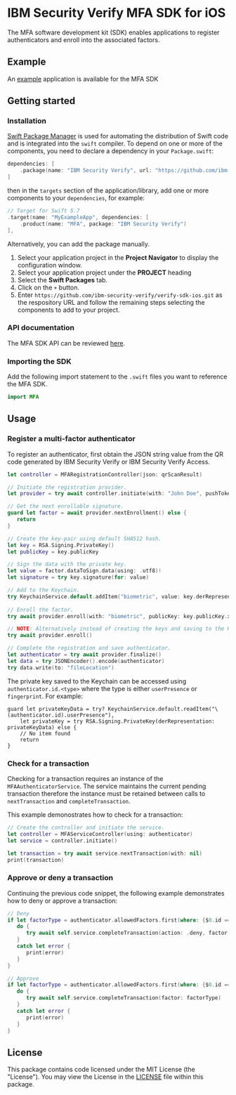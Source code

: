 # IBM Security Verify MFA SDK for iOS

The MFA software development kit (SDK) enables applications to register authenticators and enroll into the associated factors.


## Example
An [example](../../Examples/mfa) application is available for the MFA SDK

## Getting started

### Installation

[Swift Package Manager](https://swift.org/package-manager/) is used for automating the distribution of Swift code and is integrated into the `swift` compiler.  To depend on one or more of the components, you need to declare a dependency in your `Package.swift`:

```swift
dependencies: [
    .package(name: "IBM Security Verify", url: "https://github.com/ibm-security-verify/verify-sdk-ios.git", from: "3.0.8")
]
```

then in the `targets` section of the application/library, add one or more components to your `dependencies`, for example:

```swift
// Target for Swift 5.7
.target(name: "MyExampleApp", dependencies: [
    .product(name: "MFA", package: "IBM Security Verify")
],
```

Alternatively, you can add the package manually.
1. Select your application project in the **Project Navigator** to display the configuration window.
2. Select your application project under the **PROJECT** heading
3. Select the **Swift Packages** tab.
4. Click on the `+` button.
5. Enter `https://github.com/ibm-security-verify/verify-sdk-ios.git` as the respository URL and follow the remaining steps selecting the components to add to your project.

### API documentation
The MFA SDK API can be reviewed [here](https://ibm-security-verify.github.io/ios/documentation/mfa/).

### Importing the SDK

Add the following import statement to the `.swift` files you want to reference the MFA SDK.

```swift
import MFA
```

## Usage

### Register a multi-factor authenticator

To register an authenticator, first obtain the JSON string value from the QR code generated by IBM Security Verify or IBM Security Verify Access.

```swift
let controller = MFARegistrationController(json: qrScanResult)

// Initiate the registration provider.
let provider = try await controller.initiate(with: "John Doe", pushToken: "abc123")

// Get the next enrollable signature.
guard let factor = await provider.nextEnrollment() else {
   return
}

// Create the key-pair using default SHA512 hash.
let key = RSA.Signing.PrivateKey()
let publicKey = key.publicKey

// Sign the data with the private key.
let value = factor.dataToSign.data(using: .utf8)!
let signature = try key.signature(for: value)

// Add to the Keychain.
try KeychainService.default.addItem("biometric", value: key.derRepresentation, accessControl: factor.biometricAuthentication ? .biometryCurrentSet : nil)
    
// Enroll the factor.
try await provider.enroll(with: "biometric", publicKey: key.publicKey.x509Representation signedData: String(decoding: signature.rawRepresentable, as: UTF8.self)

// NOTE: Alternatively instead of creating the keys and saving to the Keychain, you could simply call:
try await provider.enroll()

// Complete the registration and save authenticator.
let authenticator = try await provider.finalize()
let data = try JSONEncoder().encode(authenticator)
try data.write(to: "fileLocation")
```

The private key saved to the Keychain can be accessed using `authenticator.id.<type>` where the type is either `userPresence` or `fingerprint`.  For example:
```
guard let privateKeyData = try? KeychainService.default.readItem("\(authenticator.id).userPresence"),
    let privateKey = try RSA.Signing.PrivateKey(derRepresentation: privateKeyData) else {
    // No item found
    return
}
```

### Check for a transaction

Checking for a transaction requires an instance of the `MFAAuthenticatorService`.  The service maintains the current pending transaction therefore the instance must be retained between calls to `nextTransaction` and `completeTransaction`.

This example demonostrates how to check for a transaction:

```swift
// Create the controller and initiate the service.
let controller = MFAServiceController(using: authenticator)
let service = controller.initiate()

let transaction = try await service.nextTransaction(with: nil)
print(transaction)
```

### Approve or deny a transaction

Continuing the previous code snippet, the following example demonstrates how to deny or approve a transaction:

```swift
// Deny
if let factorType = authenticator.allowedFactors.first(where: {$0.id == transaction.factorID } {
   do {
      try await self.service.completeTransaction(action: .deny, factor: factorType)
   }
   catch let error {
      print(error)
   }  
}

// Approve
if let factorType = authenticator.allowedFactors.first(where: {$0.id == transaction.factorID } {
   do {
      try await self.service.completeTransaction(factor: factorType)
   }
   catch let error {
      print(error)
   }  
}
```

## License
This package contains code licensed under the MIT License (the "License"). You may view the License in the [LICENSE](../../LICENSE) file within this package.
